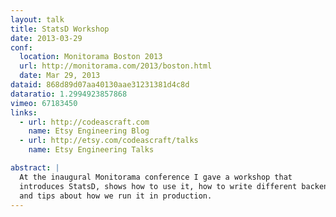 ```yaml
---
layout: talk
title: StatsD Workshop
date: 2013-03-29
conf:
  location: Monitorama Boston 2013
  url: http://monitorama.com/2013/boston.html
  date: Mar 29, 2013
dataid: 868d89d07aa40130aae31231381d4c8d
dataratio: 1.2994923857868
vimeo: 67183450
links:
  - url: http://codeascraft.com
    name: Etsy Engineering Blog
  - url: http://etsy.com/codeascraft/talks
    name: Etsy Engineering Talks

abstract: |
  At the inaugural Monitorama conference I gave a workshop that
  introduces StatsD, shows how to use it, how to write different backends for it
  and tips about how we run it in production.
---
```


